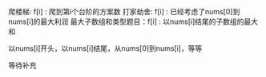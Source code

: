 爬楼梯: f[i] : 爬到第i个台阶的方案数
打家劫舍: f[i] : 已经考虑了nums[0]到nums[i]的最大利润
最大子数组和类型题目：f[i] : 以nums[i]结尾的子数组的最大和

以nums[i]开头，以nums[i]结尾，从nums[0]到nums[i]，等等

等待补充
